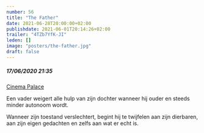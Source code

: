 ```yaml
---
number: 56
title: "The Father"
date: 2021-06-28T20:00:00+02:00
publishdate: 2021-06-01T20:14:26+02:00
trailer: "4TZb7YfK-JI"
leden: [] 
image: "posters/the-father.jpg"
draft: false
---
```


##### 17/06/2020 21:35

[Cinema Palace](https://cinema-palace.be/fr/film/father)

Een vader weigert alle hulp van zijn dochter wanneer hij ouder en steeds minder
autonoom wordt. 
<!--more-->
Wanneer zijn toestand verslechtert, begint hij te twijfelen aan zijn dierbaren, 
aan zijn eigen gedachten en zelfs aan wat er echt is.
